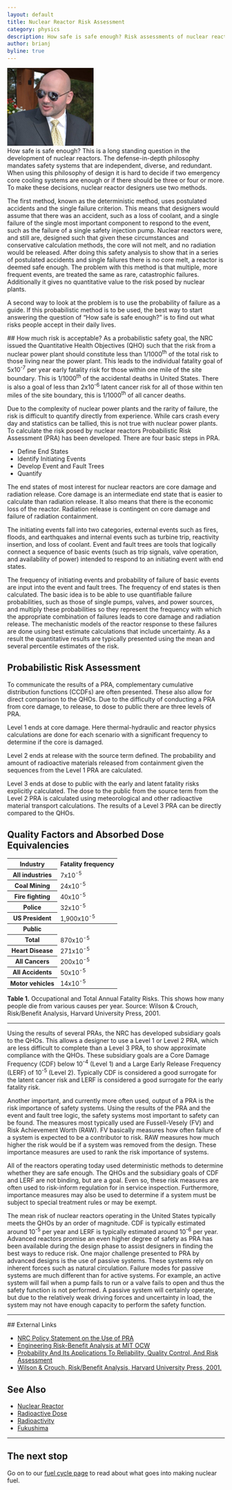 ```yaml
---
layout: default
title: Nuclear Reactor Risk Assessment
category: physics
description: How safe is safe enough? Risk assessments of nuclear reactors
author: brianj
byline: true
---
```

<div class="row">
<div class="col-md-8" markdown="1">

<div class="float-end"><img class="rounded img-fluid" src="/img/bjohnson.jpg" style="max-width:200px;" alt="The author, Brian Johnson, is a PRA analyst heavily involved in innovative nuclear reactor design. " title="The author, Brian Johnson, is a PRA analyst heavily involved in innovative nuclear reactor design." /></div>
How safe is safe enough? This is a long standing question in the development of
nuclear reactors.  The defense-in-depth philosophy mandates safety systems that
are independent, diverse, and redundant.  When using this philosophy of design
it is hard to decide if two emergency core cooling systems are enough or if
there should be three or four or more. To make these decisions, nuclear reactor
designers use two methods. 

The first method, known as the deterministic method, uses postulated accidents
and the single failure criterion.  This means that designers would assume that
there was an accident, such as a loss of coolant, and a single failure of the
single most important component to respond to the event, such as the failure of
a single safety injection pump.  Nuclear reactors were, and still are, designed
such that given these circumstances and conservative calculation methods, the
core will not melt, and no radiation would be released.  After doing this
safety analysis to show that in a series of postulated accidents and single
failures there is no core melt, a reactor is deemed safe enough.  The problem
with this method is that multiple, more frequent events, are treated the same
as rare, catastrophic failures.  Additionally it gives no quantitative value to
the risk posed by nuclear plants. 

A second way to look at the problem is to use the probability of failure as a guide.  If this
probabilistic method is to be used, the best way to start answering the question of “How safe is
safe enough?” is to find out what risks people accept in their daily lives.

</div>
</div>

<div class="row">
<div class="col-md-8" markdown="1">
## How much risk is acceptable?
As a probabilistic safety goal, the NRC issued the Quantitative Health Objectives (QHO) such that
the risk from a nuclear power plant should constitute less than 1/1000<sup>th</sup> of the total
risk to those living near the power plant. This leads to the individual fatality goal of
5x10<sup>-7</sup> per year early fatality risk for those within one mile of the site boundary.  This
is 1/1000<sup>th</sup> of the accidental deaths in United States.  There is also a goal of less than
2x10<sup>-6</sup> latent cancer risk for all of those within ten miles of the site boundary, this is
1/1000<sup>th</sup> of all cancer deaths.

Due to the complexity of nuclear power plants and the rarity of failure, the risk is difficult to
quantify directly from experience.  While cars crash every day and statistics can be tallied, this
is not true with nuclear power plants.  To calculate the risk posed by nuclear reactors
Probabilistic Risk Assessment (PRA) has been developed.  There are four basic steps in PRA.

* Define End States
* Identify Initiating Events
* Develop Event and Fault Trees
* Quantify

The end states of most interest for nuclear reactors are core damage and radiation release.  Core
damage is an intermediate end state that is easier to calculate than radiation release.  It also
means that there is the economic loss of the reactor.  Radiation release is contingent on core
damage and failure of radiation containment.

The initiating events fall into two categories, external events such as fires, floods, and
earthquakes and internal events such as turbine trip, reactivity insertion, and loss of coolant.
Event and fault trees are tools that logically connect a sequence of basic events (such as trip
signals, valve operation, and availability of power) intended to respond to an initiating event with
end states.

The frequency of initiating events and probability of failure of basic events are input into the
event and fault trees.  The frequency of end states is then calculated. The basic idea is to be able
to use quantifiable failure probabilities, such as those of single pumps, valves, and power sources,
and multiply these probabilities so they represent the frequency with which the appropriate
combination of failures leads to core damage and radiation release.  The mechanistic models of the
reactor response to these failures are done using best estimate calculations that include
uncertainty.  As a result the quantitative results are typically presented using the mean and
several percentile estimates of the risk.

## Probabilistic Risk Assessment

To communicate the results of a PRA, complementary cumulative distribution functions (CCDFs) are
often presented.  These also allow for direct comparison to the QHOs.  Due to the difficulty of
conducting a PRA from core damage, to release, to dose to public there are three levels of PRA.

Level 1 ends at core damage.  Here thermal-hydraulic and reactor physics calculations are done for
each scenario with a significant frequency to determine if the core is damaged.

Level 2 ends at release with the source term defined.  The probability and amount of radioactive
materials released from containment given the sequences from the Level 1 PRA are calculated.

Level 3 ends at dose to public with the early and latent fatality risks explicitly calculated.  The
dose to the public from the source term from the Level 2 PRA is calculated using meteorological and
other radioactive material transport calculations.  The results of a Level 3 PRA can be directly
compared to the QHOs.

## Quality Factors and Absorbed Dose Equivalencies

<table class="table table-striped">
<tr><th>Industry</th><th>Fatality frequency</th></tr>
<tr><th>All industries </th> <td>7x10<sup>-5</sup></td> </tr> 
<tr><th>Coal Mining</th><td>24x10<sup>-5</sup></td></tr> 
<tr><th>Fire fighting</th><td>40x10<sup>-5</sup></td></tr>
<tr><th>Police</th><td>32x10<sup>-5</sup></td></tr>
<tr><th>US President</th><td>1,900x10<sup>-5</sup></td></tr>

<tr><th>Public</th><th ></th></tr>
<tr><th>Total</th><td>870x10<sup>-5</sup></td></tr>
<tr><th>Heart Disease</th><td>271x10<sup>-5</sup></td></tr>
<tr><th>All Cancers</th><td>200x10<sup>-5</sup></td></tr>
<tr><th>All Accidents</th><td>50x10<sup>-5</sup></td></tr>
<tr><th>Motor vehicles</th><td>14x10<sup>-5</sup></td></tr>
</table>

<p class="caption"><strong>Table 1.</strong> Occupational and Total Annual Fatality Risks. This
shows how many people die from various causes per year. Source: Wilson &amp; Crouch, Risk/Benefit
Analysis, Harvard University Press, 2001.</p>
<hr/>


Using the results of several PRAs, the NRC has developed subsidiary goals to the QHOs.  This allows
a designer to use a Level 1 or Level 2 PRA, which are less difficult to complete than a Level 3 PRA,
to show approximate compliance with the QHOs.  These subsidiary goals are a Core Damage Frequency
(CDF) below 10<sup>-4</sup> (Level 1) and a Large Early Release Frequency (LERF) of 10<sup>-5</sup>
(Level 2).  Typically CDF is considered a good surrogate for the latent cancer risk and LERF is
considered a good surrogate for the early fatality risk.

Another important, and currently more often used, output of a PRA is the risk importance of safety
systems.  Using the results of the PRA and the event and fault tree logic, the safety systems most
important to safety can be found.  The measures most typically used are Fussell-Vesely (FV) and Risk
Achievement Worth (RAW).  FV basically measures how often failure of a system is expected to be a
contributor to risk.  RAW measures how much higher the risk would be if a system was removed from
the design.  These importance measures are used to rank the risk importance of systems.

All of the reactors operating today used deterministic methods to determine whether they are safe
enough.  The QHOs and the subsidiary goals of CDF and LERF are not binding, but are a goal.  Even
so, these risk measures are often used to risk-inform regulation for in service inspection.
Furthermore, importance measures may also be used to determine if a system must be subject to
special treatment rules or may be exempt.

The mean risk of nuclear reactors operating in the United States typically meets the QHOs by an
order of magnitude.  CDF is typically estimated around 10<sup>-5</sup> per year and LERF is
typically estimated around 10<sup>-6</sup> per year. Advanced reactors promise an even higher degree
of safety as PRA has been available during the design phase to assist designers in finding the best
ways to reduce risk.  One major challenge presented to PRA by advanced designs is the use of passive
systems.  These systems rely on inherent forces such as natural circulation.  Failure modes for
passive systems are much different than for active systems.  For example, an active system will fail
when a pump fails to run or a valve fails to open and thus the safety function is not performed.  A
passive system will certainly operate, but due to the relatively weak driving forces and uncertainty
in load, the system may not have enough capacity to perform the safety function.

</div>
</div>

<hr/>

<div class="row">
<div class="col-md-8" markdown="1">
## External Links
<ul>
<li><a href="https://www.nrc.gov/reading-rm/doc-collections/commission/policy/60fr42622.pdf">NRC Policy Statement on the Use of PRA</a></li>
<li><a href="https://ocw.mit.edu/courses/engineering-systems-division/esd-72-engineering-risk-benefit-analysis-spring-2007/">Engineering Risk-Benefit Analysis at MIT OCW</a></li>
<li><a href="https://ocw.mit.edu/courses/nuclear-engineering/22-38-probability-and-its-applications-to-reliability-quality-control-and-risk-assessment-fall-2005/">Probability And Its Applications To Reliability, Quality Control, And Risk Assessment</a></li>
<li><a href="http://www.hup.harvard.edu/catalog.php?isbn=9780674005297">Wilson &amp; Crouch, Risk/Benefit Analysis, Harvard University Press, 2001.</a></li>
</ul>

## See Also
<ul>
<li><a href="{% link reactors.md %}">Nuclear Reactor</a></li>
<li><a href="{% link dose.md %}">Radioactive Dose</a></li>
<li><a href="{% link radioactivity.md %}">Radioactivity</a></li>
<li><a href="{% link fukushima.html %}">Fukushima</a></li>
</ul>
</div>
</div>


<hr/>

<div class="row">
<div class="col-md-8">
<h2>The next stop</h2>
<p>Go on to our <a href="{% link fuel-cycle.md %}">fuel cycle page</a> to read about what goes into making nuclear fuel.</p>
</div>
</div>

